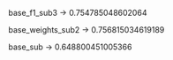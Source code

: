 base_f1_sub3 ->   0.754785048602064

base_weights_sub2 ->  0.756815034619189	

base_sub ->   0.648800451005366
